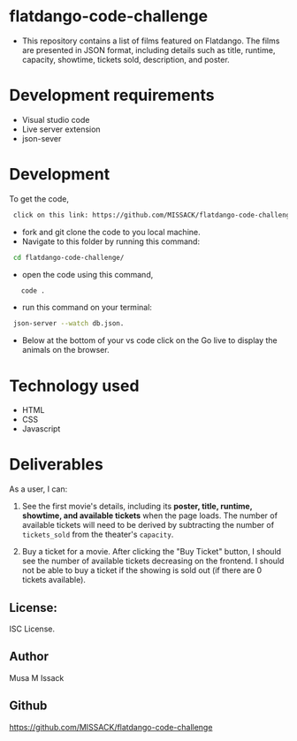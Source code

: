 # flatdango-code-challenge

- This repository contains a list of films featured on Flatdango. The films are presented  in JSON format, including details such as title, runtime, capacity, showtime, tickets sold, description, and poster.

# Development requirements
- Visual studio code
- Live server  extension
- json-sever


# Development
To get the code,
```bash
 click on this link: https://github.com/MISSACK/flatdango-code-challenge
 ```
- fork and git clone the code to you local machine.
- Navigate to this folder by running this command:
```bash
 cd flatdango-code-challenge/
 ```
- open the code using this command, 
```bash
   code .
```

- run this command on your terminal:
```bash
 json-server --watch db.json.
 ```
- Below at the bottom of your vs code click on the Go live to display the animals on the browser.


# Technology used
- HTML
- CSS
- Javascript

# Deliverables

As a user, I can:

1. See the first movie's details, including its **poster, title, runtime,
   showtime, and available tickets** when the page loads. The number of
   available tickets will need to be derived by subtracting the number of
   `tickets_sold` from the theater's `capacity`.

2. Buy a ticket for a movie. After clicking the "Buy Ticket" button, I should
   see the number of available tickets decreasing on the frontend. I should not
   be able to buy a ticket if the showing is sold out (if there are 0 tickets
   available).


## License: 

ISC License.

## Author
Musa M Issack

## Github
https://github.com/MISSACK/flatdango-code-challenge

